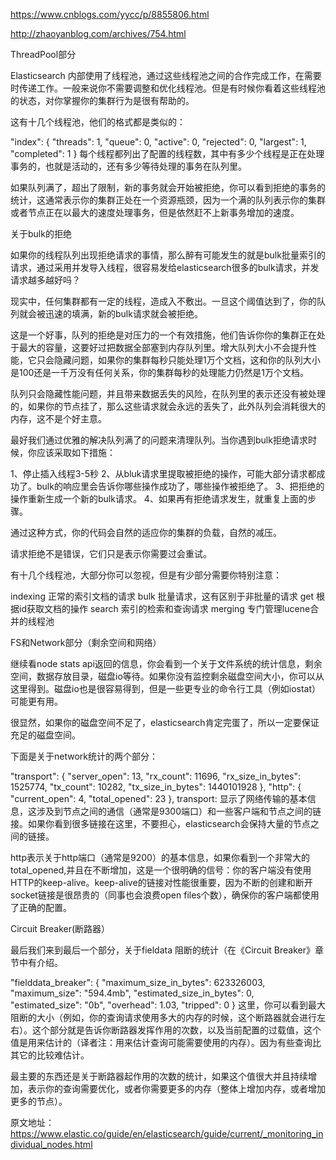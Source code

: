 
https://www.cnblogs.com/yycc/p/8855806.html

http://zhaoyanblog.com/archives/754.html

 

ThreadPool部分

Elasticsearch 内部使用了线程池，通过这些线程池之间的合作完成工作，在需要时传递工作。一般来说你不需要调整和优化线程池。但是有时候你看着这些线程池的状态，对你掌握你的集群行为是很有帮助的。

这有十几个线程池，他们的格式都是类似的：

"index": {
     "threads": 1,
     "queue": 0,
     "active": 0,
     "rejected": 0,
     "largest": 1,
     "completed": 1
  }
每个线程都列出了配置的线程数，其中有多少个线程是正在处理事务的，也就是活动的，还有多少等待处理的事务在队列里。

如果队列满了，超出了限制，新的事务就会开始被拒绝，你可以看到拒绝的事务的统计，这通常表示你的集群正处在一个资源瓶颈，因为一个满的队列表示你的集群或者节点正在以最大的速度处理事务，但是依然赶不上新事务增加的速度。

关于bulk的拒绝

如果你的线程队列出现拒绝请求的事情，那么醉有可能发生的就是bulk批量索引的请求，通过采用并发导入线程，很容易发给elasticsearch很多的bulk请求，并发请求越多越好吗？

现实中，任何集群都有一定的线程，造成入不敷出。一旦这个阈值达到了，你的队列就会被迅速的填满，新的bulk请求就会被拒绝。

这是一个好事，队列的拒绝是对压力的一个有效措施，他们告诉你你的集群正在处于最大的容量，这要好过把数据全部塞到内存队列里。增大队列大小不会提升性能，它只会隐藏问题，如果你的集群每秒只能处理1万个文档，这和你的队列大小是100还是一千万没有任何关系，你的集群每秒的处理能力仍然是1万个文档。

队列只会隐藏性能问题，并且带来数据丢失的风险，在队列里的表示还没有被处理的，如果你的节点挂了，那么这些请求就会永远的丢失了，此外队列会消耗很大的内存，这不是个好主意。

最好我们通过优雅的解决队列满了的问题来清理队列。当你遇到bulk拒绝请求时候，你应该采取如下措施：

1、停止插入线程3-5秒
2、从bluk请求里提取被拒绝的操作，可能大部分请求都成功了。bulk的响应里会告诉你哪些操作成功了，哪些操作被拒绝了。
3、把拒绝的操作重新生成一个新的bulk请求。
4、如果再有拒绝请求发生，就重复上面的步骤。

通过这种方式，你的代码会自然的适应你的集群的负载，自然的减压。

请求拒绝不是错误，它们只是表示你需要过会重试。

有十几个线程池，大部分你可以忽视，但是有少部分需要你特别注意：

indexing 正常的索引文档的请求
bulk 批量请求，这有区别于非批量的请求
get 根据id获取文档的操作
search 索引的检索和查询请求
merging 专门管理lucene合并的线程池

FS和Network部分（剩余空间和网络）

继续看node stats api返回的信息，你会看到一个关于文件系统的统计信息，剩余空间，数据存放目录，磁盘io等待。如果你没有监控剩余磁盘空间大小，你可以从这里得到。磁盘io也是很容易得到，但是一些更专业的命令行工具（例如iostat）可能更有用。

很显然，如果你的磁盘空间不足了，elasticsearch肯定完蛋了，所以一定要保证充足的磁盘空间。

下面是关于network统计的两个部分：

"transport": {
	"server_open": 13,
	"rx_count": 11696,
	"rx_size_in_bytes": 1525774,
	"tx_count": 10282,
	"tx_size_in_bytes": 1440101928
 },
 "http": {
	"current_open": 4,
	"total_opened": 23
 },
transport: 显示了网络传输的基本信息，这涉及到节点之间的通信（通常是9300端口）和一些客户端和节点之间的链接。如果你看到很多链接在这里，不要担心，elasticsearch会保持大量的节点之间的链接。

http表示关于http端口（通常是9200）的基本信息，如果你看到一个非常大的total_opened,并且在不断增加，这是一个很明确的信号：你的客户端没有使用HTTP的keep-alive。keep-alive的链接对性能很重要，因为不断的创建和断开socket链接是很昂贵的（同事也会浪费open files个数），确保你的客户端都使用了正确的配置。

Circuit Breaker(断路器）

最后我们来到最后一个部分，关于fieldata 阻断的统计（在《Circuit Breaker》章节中有介绍。

"fielddata_breaker": {
	"maximum_size_in_bytes": 623326003,
	"maximum_size": "594.4mb",
	"estimated_size_in_bytes": 0,
	"estimated_size": "0b",
	"overhead": 1.03,
	"tripped": 0
 }
这里，你可以看到最大阻断的大小（例如，你的查询请求使用多大的内存的时候，这个断路器就会进行左右）。这个部分就是告诉你断路器发挥作用的次数，以及当前配置的过载值，这个值是用来估计的（译者注：用来估计查询可能需要使用的内存）。因为有些查询比其它的比较难估计。

最主要的东西还是关于断路器起作用的次数的统计，如果这个值很大并且持续增加，表示你的查询需要优化，或者你需要更多的内存（整体上增加内存，或者增加更多的节点）。

原文地址：https://www.elastic.co/guide/en/elasticsearch/guide/current/_monitoring_individual_nodes.html